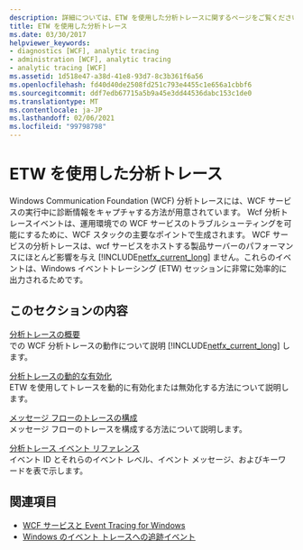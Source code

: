 ```yaml
---
description: 詳細については、ETW を使用した分析トレースに関するページをご覧ください。
title: ETW を使用した分析トレース
ms.date: 03/30/2017
helpviewer_keywords:
- diagnostics [WCF], analytic tracing
- administration [WCF], analytic tracing
- analytic tracing [WCF]
ms.assetid: 1d518e47-a38d-41e8-93d7-8c3b361f6a56
ms.openlocfilehash: fd40d40de2508fd251c793e4455c1e656a1cbbf6
ms.sourcegitcommit: ddf7edb67715a5b9a45e3dd44536dabc153c1de0
ms.translationtype: MT
ms.contentlocale: ja-JP
ms.lasthandoff: 02/06/2021
ms.locfileid: "99798798"
---
```

# <a name="analytic-tracing-with-etw"></a>ETW を使用した分析トレース

Windows Communication Foundation (WCF) 分析トレースには、WCF サービスの実行中に診断情報をキャプチャする方法が用意されています。 Wcf 分析トレースイベントは、運用環境での WCF サービスのトラブルシューティングを可能にするために、WCF スタックの主要なポイントで生成されます。 WCF サービスの分析トレースは、wcf サービスをホストする製品サーバーのパフォーマンスにほとんど影響を与え [!INCLUDE[netfx_current_long](../../../../../includes/netfx-current-long-md.md)] ません。これらのイベントは、Windows イベントトレーシング (ETW) セッションに非常に効率的に出力されるためです。  
  
## <a name="in-this-section"></a>このセクションの内容  

 [分析トレースの概要](analytic-tracing-overview.md)  
 での WCF 分析トレースの動作について説明 [!INCLUDE[netfx_current_long](../../../../../includes/netfx-current-long-md.md)] します。  
  
 [分析トレースの動的な有効化](dynamically-enabling-analytic-tracing.md)  
 ETW を使用してトレースを動的に有効化または無効化する方法について説明します。  
  
 [メッセージ フローのトレースの構成](configuring-message-flow-tracing.md)  
 メッセージ フローのトレースを構成する方法について説明します。  
  
 [分析トレース イベント リファレンス](analytic-trace-event-reference.md)  
 イベント ID とそれらのイベント レベル、イベント メッセージ、およびキーワードを表で示します。  
  
## <a name="see-also"></a>関連項目

- [WCF サービスと Event Tracing for Windows](../../samples/wcf-services-and-event-tracing-for-windows.md)
- [Windows のイベント トレースへの追跡イベント](../../../windows-workflow-foundation/samples/tracking-events-into-event-tracing-in-windows.md)
